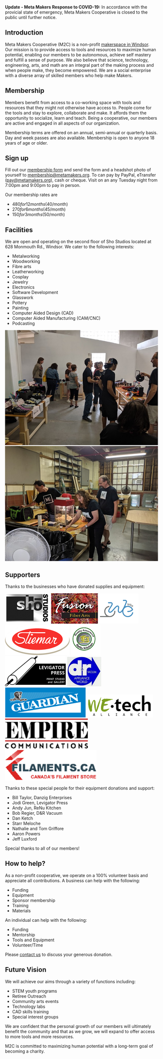 **Update - Meta Makers Response to COVID-19:**
In accordance with the provicial state of emergency, Meta Makers Cooperative is closed to the public until further notice.
<!--
## Events
### Tuesday Open House (cancelled)
Join us at the [makerspace](https://goo.gl/maps/C1DEyxi6UdCPUZfK8) any Tuesday for our open house event from 7:00 pm to 9:00 pm. Please let us know if you are dropping in.
<iframe src="https://calendar.google.com/calendar/b/2/embed?height=400&amp;wkst=1&amp;bgcolor=%23ffffff&amp;ctz=America%2FToronto&amp;src=bTJjLm1lbWJlcnNoaXBAZ21haWwuY29t&amp;src=ZW4uY2FuYWRpYW4jaG9saWRheUBncm91cC52LmNhbGVuZGFyLmdvb2dsZS5jb20&amp;color=%23039BE5&amp;color=%230B8043&amp;showNav=1&amp;showDate=1&amp;showPrint=0&amp;showTabs=0&amp;showCalendars=0&amp;showTz=1&amp;title=Meta%20Makers%20Cooperative" style="border-width:0" width="800" height="400" frameborder="0" scrolling="no"></iframe>
-->
## Introduction
Meta Makers Cooperative (M2C) is a non-profit [makerspace in Windsor](https://goo.gl/maps/C1DEyxi6UdCPUZfK8). Our mission is to provide access to tools and resources to maximize human potential, enabling our members to be autonomous, achieve self mastery and fulfill a sense of purpose. We also believe that science, technology, engineering, arts, and math are an integral part of the making process and when people make, they become empowered. 
We are a social enterprise with a diverse array of skilled members who help make Makers.

## Membership
Members benefit from access to a co-working space with tools and resources that they might not otherwise have access to. People come for the tools and stay to explore, collaborate and make. It affords them the opportunity to socialize, learn and teach.  Being a cooperative, our members are active and engaged in all aspects of our organization. 

Membership terms are offered on an annual, semi-annual or quarterly basis. Day and week passes are also available. Membership is open to anyone 18 years of age or older.

## Sign up

Fill out our [membership form](https://metamakers.org/assets/membership_form.pdf) and send the form and a headshot photo of yourself to [membership@metamakers.org](mailto:membership@metamakers.org). To can pay by PayPal, eTransfer (pay@metamakers.org), cash or cheque. Visit on an any Tuesday night from 7:00pm and 9:00pm to pay in person.

Our membership rates are
- $480 for 12 months ($40/month)
- $270 for 6 months ($45/month)
- $150 for 3 months ($50/month)

## Facilities

We are open and operating on the second floor of Sho Studios located at 628 Monmouth Rd., Windsor. We cater to the following interests:
- Metalworking
-	Woodworking
-	Fibre arts
-	Leatherworking
-	Cosplay
-	Jewelry
-	Electronics
-	Software Development
-	Glasswork
-	Pottery
-	Painting
-	Computer Aided Design (CAD)
-	Computer Aided Manufacturing (CAM/CNC)
- Podcasting

![under construction](/assets/images/Facilities2.jpg "Our space is under construction")
![under construction](/assets/images/Facilities.jpg "Our space is under construction")

## Supporters
Thanks to the businesses who have donated supplies and equipment:

[![Sho Studios](/assets/images/logos/sho_logo.png "Sho Studios")](https://shoartstudios.com/)
[![Fusion Fiber Arts](/assets/images/logos/fusion_fiber_arts_logo.png "Fusion Fiber Arts")](https://www.facebook.com/Fusion-Fiber-Arts-264559844042799/)
[![Bike Windsor](/assets/images/logos/bike_windsor_logo.png "Bike Windsor")](https://bikewindsoressex.com/)
[![Stiemar Bakery](/assets/images/logos/stiemar_logo.png "Stiemar Bakery")](http://www.stiemar.com/)
[![ReNu Kitchen](/assets/images/logos/renu_kitchen_logo.gif "ReNu Kitchen")](http://renukitchenwindsor.com/)
[![Levigator Press](/assets/images/logos/levigator_press_logo.gif "Levigator Press")](http://levigatorpress.ca/)
[![D&R Vacuum](/assets/images/logos/d_and_r_logo.jpg "D&R Vacuum")](https://www.drvacuum.ca/)
[![Guardian Glass](/assets/images/logos/guardian_glass_logo.png "Guardian Glass")](https://www.guardianglass.ca/)
[![WE Tech Alliance](/assets/images/logos/wetech_logo.png "WE Tech Alliance")](https://www.wetech-alliance.com/)
[![Empire Communications](/assets/images/logos/empire-logo.png "Empire Communications")](https://www.empire-team.com/)
[![Filaments.ca](/assets/images/logos/filaments-logo.png "Filaments.ca")](https://filaments.ca/)

Thanks to these special people for their equipment donations and support:
- Bill Taylor, Danzig Enterprises
- Jodi Green, Levigator Press
- Andy Jun, ReNu Kitchen
- Bob Regier, D&R Vacuum
- Dan Ketch
- Starr Meloche
- Nathalie and Tom Griffore
- Aaron Powers
- Jeff Luxford

Special thanks to all of our members!

## How to help?
As a non-profit cooperative, we operate on a 100% volunteer basis and appreciate all contributions. 
A business can help with the following:

-	Funding
-	Equipment
-	Sponsor membership
-	Training
-	Materials

An individual can help with the following:

-	Funding
-	Mentorship
-	Tools and Equipment
-	Volunteer/Time

Please [contact us](/#contact) to discuss your generous donation. 

## Future Vision

We will achieve our aims through a variety of functions including: 

-	STEM youth programs
-	Retiree Outreach
-	Community arts events
-	Technology labs
-	CAD skills training
-	Special interest groups

We are confident that the personal growth of our members will ultimately benefit the community and that as we grow, we will expand to offer access to more tools and more resources. 

M2C is committed to maximizing human potential with a long-term goal of becoming a charity.
